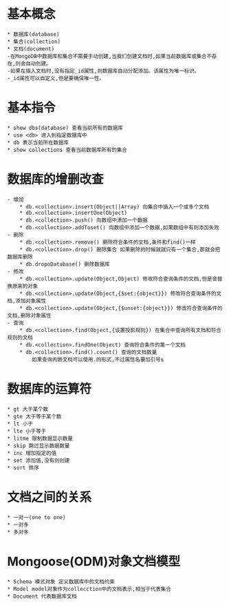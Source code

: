 # 基本概念
    * 数据库(database)
    * 集合(collection)
    * 文档(document)
    -在MongoDB中数据库和集合不需要手动创建,当我们创建文档时,如果当前数据库或集合不存在,则会自动创建。
    -如果在插入文档时,没有指定_id属性,则数据库自动分配添加。该属性为唯一标识。
    -_id属性可以自定义,但是要确保唯一性。
# 基本指令
    * show dbs(database) 查看当前所有的数据库
    * use <db> 进入到指定数据库中
    * db 表示当前所在数据库
    * show collections 查看当前数据库所有的集合
# 数据库的增删改查
    - 增加
        * db.<collection>.insert(Object||Array) 向集合中插入一个或多个文档
        * db.<collection>.insertOne(Object) 
        * db.<collection>.push() 向数组中添加一个数据
        * db.<collection>.addToset() 向数组中添加一个数据,如果数组中有则添加失败
    - 删除
        * db.<collection>.remove() 删除符合条件的文档,条件和find()一样
        * db.<collection>.drop() 删除集合 如果删除的时候就就只有一个集合,那就会把数据库删除
        * db.dropoDatabase() 删除数据库
    - 修改
        * db.<collection>.update(Object,Object) 修改符合查询条件的文档,但是会替换原来的对象
        * db.<collection>.update(Object,{$set:{object}}) 修改符合查询条件的文档,添加对象属性 
        * db.<collection>.update(Object,{$unset:{object}}) 修改符合查询条件的文档,删除对象属性 
    - 查询
        * db.<collection>.find(Object,{设置投影规则}) 在集合中查询所有文档和符合规则的文档
        * db.<collection>.findOne(Object) 查询符合条件的第一个文档
        * db.<collection>.find().count() 查询的文档数量
            如果查询内嵌文档可以使用.的形式,不过属性名要加引号s
# 数据库的运算符
    * gt 大于某个数
    * gte 大于等于某个数
    * lt 小于
    * lte 小于等于
    * litme 限制数据显示数量
    * skip 跳过显示数据数量
    * inc 增加指定的值
    * set 添加值,没有则创建
    * sort 排序
# 文档之间的关系
    * 一对一(one to one)
    * 一对多
    * 多对多
# Mongoose(ODM)对象文档模型
    * Schema 模式对象 定义数据库中的文档约束
    * Model model对象作为collecction中的文档表示,相当于代表集合
    * Document 代表数据库文档
